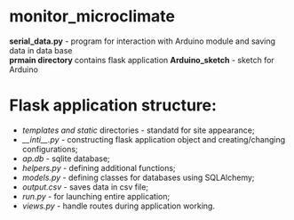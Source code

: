 # monitor_microclimate

__serial_data.py__ - program for interaction with Arduino module and saving data in data base  
__prmain directory__ contains flask application 
__Arduino_sketch__ - sketch for Arduino
# Flask application structure:  
* *templates and static* directories - standatd for site appearance;
* *\_\_inti\_\_.py* - constructing flask application object and creating/changing configurations;
* *ap.db* - sqlite database;
* *helpers.py* - defining additional functions;
* *models.py* - defining classes for databases using SQLAlchemy;
* *output.csv* - saves data in csv file;
* *run.py* - for launching entire application;
* *views.py* - handle routes during application working.

